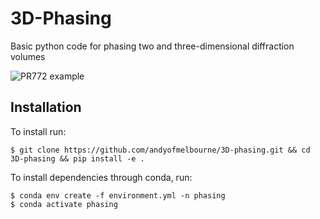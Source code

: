 # 3D-Phasing
Basic python code for phasing two and three-dimensional diffraction volumes

![PR772 example](https://raw.githubusercontent.com/andyofmelbourne/3D-phasing/refactor/example/PR772_example.gif)

## Installation
To install run:
```
$ git clone https://github.com/andyofmelbourne/3D-phasing.git && cd 3D-phasing && pip install -e .
```

To install dependencies through conda, run:
```
$ conda env create -f environment.yml -n phasing
$ conda activate phasing
```

